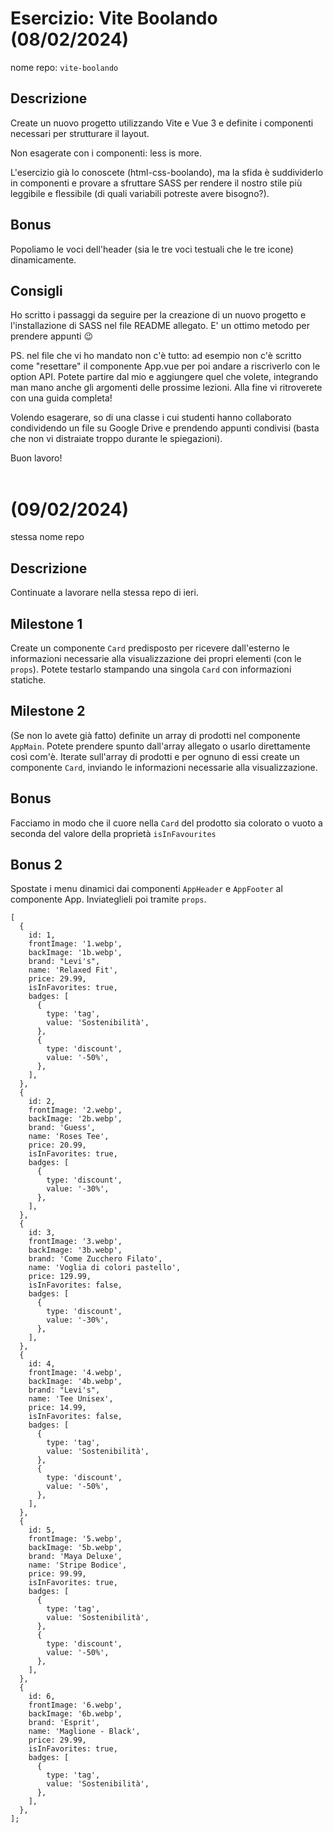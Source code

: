 # Esercizio: Vite Boolando (08/02/2024)
nome repo: `vite-boolando`

## Descrizione
Create un nuovo progetto utilizzando Vite e Vue 3 e definite i componenti necessari per strutturare il layout.

Non esagerate con i componenti: less is more.

L'esercizio già lo conoscete (html-css-boolando), ma la sfida è suddividerlo in componenti e provare a sfruttare SASS per rendere il nostro stile più leggibile e flessibile (di quali variabili potreste avere bisogno?).

## Bonus
Popoliamo le voci dell'header (sia le tre voci testuali che le tre icone) dinamicamente.

## Consigli
Ho scritto i passaggi da seguire per la creazione di un nuovo progetto e l'installazione di SASS nel file README allegato. E' un ottimo metodo per prendere appunti 😉

PS. nel file che vi ho mandato non c'è tutto: ad esempio non c'è scritto come "resettare" il componente App.vue per poi andare a riscriverlo con le option API. Potete partire dal mio e aggiungere quel che volete, integrando man mano anche gli argomenti delle prossime lezioni. Alla fine vi ritroverete con una guida completa!

Volendo esagerare, so di una classe i cui studenti hanno collaborato condividendo un file su Google Drive e prendendo appunti condivisi (basta che non vi distraiate troppo durante le spiegazioni).

Buon lavoro! <br><br>

# (09/02/2024)
stessa nome repo

## Descrizione
Continuate a lavorare nella stessa repo di ieri.

## Milestone 1
Create un componente `Card` predisposto per ricevere dall'esterno le informazioni necessarie alla visualizzazione dei propri elementi (con le `props`).
Potete testarlo stampando una singola `Card` con informazioni statiche.

## Milestone 2
(Se non lo avete già fatto) definite un array di prodotti nel componente `AppMain`. Potete prendere spunto dall'array allegato o usarlo direttamente così com'è. Iterate sull'array di prodotti e per ognuno di essi create un componente `Card`, inviando le informazioni necessarie alla visualizzazione.

## Bonus
Facciamo in modo che il cuore nella `Card` del prodotto sia colorato o vuoto a seconda del valore della proprietà `isInFavourites`

## Bonus 2
Spostate i menu dinamici dai componenti `AppHeader` e `AppFooter` al componente App. Inviateglieli poi tramite `props`.


```
[
  {
    id: 1,
    frontImage: '1.webp',
    backImage: '1b.webp',
    brand: "Levi's",
    name: 'Relaxed Fit',
    price: 29.99,
    isInFavorites: true,
    badges: [
      {
        type: 'tag',
        value: 'Sostenibilità',
      },
      {
        type: 'discount',
        value: '-50%',
      },
    ],
  },
  {
    id: 2,
    frontImage: '2.webp',
    backImage: '2b.webp',
    brand: 'Guess',
    name: 'Roses Tee',
    price: 20.99,
    isInFavorites: true,
    badges: [
      {
        type: 'discount',
        value: '-30%',
      },
    ],
  },
  {
    id: 3,
    frontImage: '3.webp',
    backImage: '3b.webp',
    brand: 'Come Zucchero Filato',
    name: 'Voglia di colori pastello',
    price: 129.99,
    isInFavorites: false,
    badges: [
      {
        type: 'discount',
        value: '-30%',
      },
    ],
  },
  {
    id: 4,
    frontImage: '4.webp',
    backImage: '4b.webp',
    brand: "Levi's",
    name: 'Tee Unisex',
    price: 14.99,
    isInFavorites: false,
    badges: [
      {
        type: 'tag',
        value: 'Sostenibilità',
      },
      {
        type: 'discount',
        value: '-50%',
      },
    ],
  },
  {
    id: 5,
    frontImage: '5.webp',
    backImage: '5b.webp',
    brand: 'Maya Deluxe',
    name: 'Stripe Bodice',
    price: 99.99,
    isInFavorites: true,
    badges: [
      {
        type: 'tag',
        value: 'Sostenibilità',
      },
      {
        type: 'discount',
        value: '-50%',
      },
    ],
  },
  {
    id: 6,
    frontImage: '6.webp',
    backImage: '6b.webp',
    brand: 'Esprit',
    name: 'Maglione - Black',
    price: 29.99,
    isInFavorites: true,
    badges: [
      {
        type: 'tag',
        value: 'Sostenibilità',
      },
    ],
  },
];
```